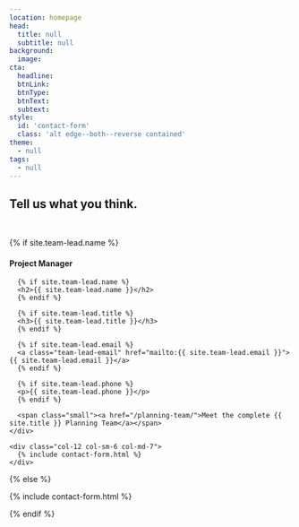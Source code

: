 ```yaml
---
location: homepage
head:
  title: null
  subtitle: null
background:
  image:
cta:
  headline:
  btnLink:
  btnType:
  btnText:
  subtext:
style:
  id: 'contact-form'
  class: 'alt edge--both--reverse contained'
theme:
  - null
tags:
  - null
---
```

<div class="container">
<h2 class="text-center">Tell us what you think.</h2>

<p>&nbsp;</p>

<row class="row text-left">
  {% if site.team-lead.name %}
    <div class="col-12 col-sm-6 col-md-5 team-lead-container">
      <h4>Project Manager</h4>

      {% if site.team-lead.name %}
      <h2>{{ site.team-lead.name }}</h2>
      {% endif %}

      {% if site.team-lead.title %}
      <h3>{{ site.team-lead.title }}</h3>
      {% endif %}

      {% if site.team-lead.email %}
      <a class="team-lead-email" href="mailto:{{ site.team-lead.email }}">{{ site.team-lead.email }}</a>
      {% endif %}

      {% if site.team-lead.phone %}
      <p>{{ site.team-lead.phone }}</p>
      {% endif %}

      <span class="small"><a href="/planning-team/">Meet the complete {{ site.title }} Planning Team</a></span>
    </div>

    <div class="col-12 col-sm-6 col-md-7">
      {% include contact-form.html %}
    </div>

  {% else %}

  <div class="col-12">
    {% include contact-form.html %}
  </div>

  {% endif %}

</row>
</div>
